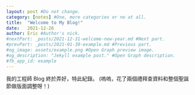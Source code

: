 ```yaml
---
layout: post #Do not change.
category: [notes] #One, more categories or no at all.
title:  "Welcome to My Blog!"
date:   2021-12-26
author: Eric #Author's nick.
#nextPart: _posts/2021-12-31-welcome-new-year.md #Next part.
#prevPart: _posts/2021-01-30-example.md #Previous part.
#og_image: assets/example.png #Open Graph preview image.
#og_description: "Jekyll example post." #Open Graph description.
#fb_app_id: example
---
```


我的工程師 Blog 終於弄好，特此紀錄。
(嗚嗚，花了兩個禮拜查資料和整個聖誕節做版面調整呀！)


